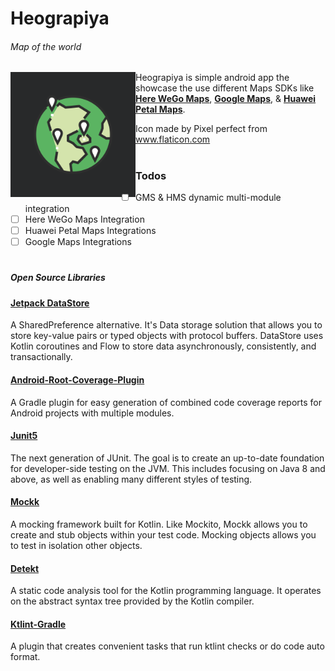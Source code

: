 # Heograpiya
###### Map of the world


<p><img width="200" alt="hello!" align="left" src="./assets/icon.png"><p>

Heograpiya is simple android app the showcase the use different Maps SDKs like **[Here WeGo Maps](https://wego.here.com/)**, **[Google Maps](https://maps.google.com/)**, & **[Huawei Petal Maps](https://consumer.huawei.com/en/mobileservices/petalmaps)**.
<br/>

Icon made by Pixel perfect from www.flaticon.com
#
#
#

### Todos
- [ ] GMS & HMS dynamic multi-module integration
- [ ] Here WeGo Maps Integration
- [ ] Huawei Petal Maps Integrations
- [ ] Google Maps Integrations

#

<!-- ### Changelogs -->

#

##### Open Source Libraries

#### [Jetpack DataStore](https://developer.android.com/topic/libraries/architecture/datastore)

 A SharedPreference alternative. It's Data storage solution that allows you to store key-value pairs or typed objects with protocol buffers. DataStore uses Kotlin coroutines and Flow to store data asynchronously, consistently, and transactionally.

#### [Android-Root-Coverage-Plugin](https://github.com/NeoTech-Software/android-root-coverage-plugin)
A Gradle plugin for easy generation of combined code coverage reports for Android projects with multiple modules.

#### [Junit5](https://junit.org/junit5/)
The next generation of JUnit. The goal is to create an up-to-date foundation for developer-side testing on the JVM. This includes focusing on Java 8 and above, as well as enabling many different styles of testing.

#### [Mockk](https://mockk.io/)
 A mocking framework built for Kotlin. Like Mockito, Mockk allows you to create and stub objects within your test code. Mocking objects allows you to test in isolation other objects.

#### [Detekt](https://github.com/detekt/detekt)
A static code analysis tool for the Kotlin programming language. It operates on the abstract syntax tree provided by the Kotlin compiler.

#### [Ktlint-Gradle](https://github.com/JLLeitschuh/ktlint-gradle)
A plugin that creates convenient tasks that run ktlint checks or do code auto format.
